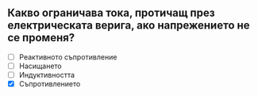 ## Какво ограничава тока, протичащ през електрическата верига, ако напрежението не се променя?

<!-- Верният отговор е отбелязан с [X] -->

- [ ] Реактивното съпротивление
- [ ] Насищането
- [ ] Индуктивността
- [X] Съпротивлението
